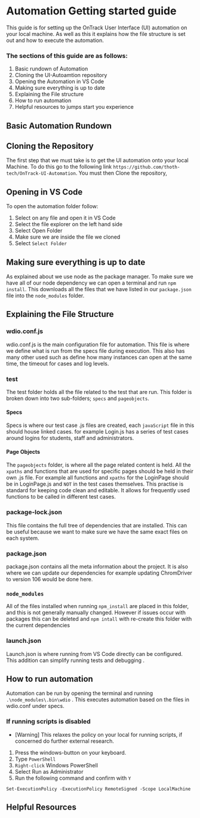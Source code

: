 # Automation Getting started guide

This guide is for setting up the OnTrack User Interface (UI) automation on your local machine. As
well as this it explains how the file structure is set out and how to execute the automation.

### The sections of this guide are as follows:

1. Basic rundown of Automation
1. Cloning the UI-Autoamtion repository
1. Opening the Automation in VS Code
1. Making sure everything is up to date
1. Explaining the File structure
1. How to run automation
1. Helpful resources to jumps start you experience

## Basic Automation Rundown

## Cloning the Repository

The first step that we must take is to get the UI automation onto your local Machine. To do this go
to the following link `https://github.com/thoth-tech/OnTrack-UI-Automation`. You must then Clone the
repository,

## Opening in VS Code

To open the automation folder follow:

1. Select on any file and open it in VS Code
1. Select the file explorer on the left hand side
1. Select Open Folder
1. Make sure we are inside the file we cloned
1. Select `Select Folder`

## Making sure everything is up to date

As explained about we use node as the package manager. To make sure we have all of our node
dependency we can open a terminal and run `npm install`. This downloads all the files that we have
listed in our `package.json` file into the `node_modules` folder.

## Explaining the File Structure

### wdio.conf.js

wdio.conf.js is the main configuration file for automation. This file is where we define what is run
from the specs file during execution. This also has many other used such as define how many
instances can open at the same time, the timeout for cases and log levels.

### test

The test folder holds all the file related to the test that are run. This folder is broken down into
two sub-folders; `specs` and `pageobjects`.

#### Specs

Specs is where our test case .js files are created, each `javaScript` file in this should house
linked cases. for example Login.js has a series of test cases around logins for students, staff and
administrators.

#### Page Objects

The `pageobjects` folder, is where all the page related content is held. All the `xpaths` and
functions that are used for specific pages should be held in their own .js file. For example all
functions and `xpaths` for the LoginPage should be in LoginPage.js and `NOT` in the test cases
themselves. This practise is standard for keeping code clean and editable. It allows for frequently
used functions to be called in different test cases.

### package-lock.json

This file contains the full tree of dependencies that are installed. This can be useful because we
want to make sure we have the same exact files on each system.

### package.json

package.json contains all the meta information about the project. It is also where we can update our
dependencies for example updating ChromDriver to version 106 would be done here.

### `node_modules`

All of the files installed when running `npm_install` are placed in this folder, and this is not
generally manually changed. However if issues occur with packages this can be deleted and
`npm intall` with re-create this folder with the current dependencies

### launch.json

Launch.json is where running from VS Code directly can be configured. This addition can simplify
running tests and debugging .

## How to run automation

Automation can be run by opening the terminal and running `.\node_modules\.bin\wdio` . This executes
automation based on the files in wdio.conf under specs.

### If running scripts is disabled

- [Warning] This relaxes the policy on your local for running scripts, if concerned do further
  external research.

1. Press the windows-button on your keyboard.
1. Type `PowerShell`
1. `Right-click` Windows PowerShell
1. Select Run as Administrator
1. Run the following command and confirm with `Y`

`Set-ExecutionPolicy -ExecutionPolicy RemoteSigned -Scope LocalMachine`

## Helpful Resources
